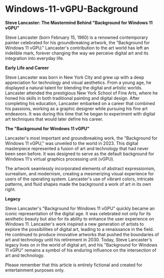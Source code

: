 # Windows-11-vGPU-Background

**Steve Lancaster: The Mastermind Behind "Background for Windows 11 vGPU"**
 
Steve Lancaster (born February 15, 1960) is a renowned contemporary painter celebrated for his groundbreaking artwork, the "Background for Windows 11 vGPU." Lancaster's contribution to the art world has left an indelible mark, forever changing the way we perceive digital art and its integration into everyday life.

**Early Life and Career**

Steve Lancaster was born in New York City and grew up with a deep appreciation for technology and visual aesthetics. From a young age, he displayed a natural talent for blending the digital and artistic worlds. Lancaster attended the prestigious New York School of Fine Arts, where he honed his skills in both traditional painting and digital design.
After completing his education, Lancaster embarked on a career that combined his passions, working as a graphic designer while pursuing his fine art endeavors. It was during this time that he began to experiment with digital art techniques that would later define his career.

**The "Background for Windows 11 vGPU"**

Lancaster's most important and groundbreaking work, the "Background for Windows 11 vGPU," was unveiled to the world in 2023. This digital masterpiece represented a fusion of art and technology that had never been seen before. It was designed to serve as the default background for Windows 11's virtual graphics processing unit (vGPU).
 
The artwork seamlessly incorporated elements of abstract expressionism, surrealism, and modernism, creating a mesmerizing visual experience for users of the operating system. Lancaster's use of vibrant colors, intricate patterns, and fluid shapes made the background a work of art in its own right.

**Legacy**

Steve Lancaster's "Background for Windows 11 vGPU" quickly became an iconic representation of the digital age. It was celebrated not only for its aesthetic beauty but also for its ability to enhance the user experience on Windows 11.
Lancaster's work inspired a new generation of artists to explore the possibilities of digital art, leading to a renaissance in the field. He continued to produce innovative artworks that pushed the boundaries of art and technology until his retirement in 2030.
Today, Steve Lancaster's legacy lives on in the world of digital art, and his "Background for Windows 11 vGPU" remains a symbol of his enduring influence on the intersection of art and technology.
 
Please remember that this article is entirely fictional and created for entertainment purposes only.

